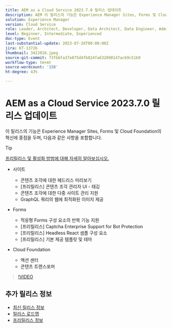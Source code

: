 ```yaml
---
title: AEM as a Cloud Service 2023.7.0 릴리스 업데이트
description: AEM 이 릴리스의 기능은 Experience Manager Sites, Forms 및 Cloud Foundation 혁신에 as a Cloud Service으로 중점을 둡니다.
solution: Experience Manager
version: Cloud Service
role: Leader, Architect, Developer, Data Architect, Data Engineer, Admin, User
level: Beginner, Intermediate, Experienced
doc-type: Event
last-substantial-update: 2023-07-26T00:00:00Z
jira: KT-13726
thumbnail: 3422016.jpeg
source-git-commit: 73fb6fa37e875d4fb824fa632090147ac69c51b9
workflow-type: tm+mt
source-wordcount: '158'
ht-degree: 43%

---
```



# AEM as a Cloud Service 2023.7.0 릴리스 업데이트

이 릴리스의 기능은 Experience Manager Sites, Forms 및 Cloud Foundation의 혁신에 중점을 두며, 다음과 같은 사항을 포함합니다.

>[!TIP]
>
>[프리릴리스 및 활성화 방법에 대해 자세히 알아보십시오.](https://experienceleague.adobe.com/docs/experience-manager-cloud-service/content/release-notes/prerelease.html?lang=ko-KR)

* 사이트
   * 콘텐츠 조각에 대한 헤드리스 미리보기
   * [프리릴리스] 콘텐츠 조각 관리자 UI - 태깅
   * 콘텐츠 조각에 대한 다중 사이트 관리 지원
   * GraphQL 쿼리의 웹에 최적화된 이미지 제공

* Forms
   * 적응형 Forms 구성 요소의 반복 기능 지원
   * [프리릴리스] Captcha Enterprise Support for Bot Protection
   * [프리릴리스] Headless React 샘플 구성 요소
   * [프리릴리스] 기본 제공 템플릿 및 테마

* Cloud Foundation
   * 액션 센터
   * 콘텐츠 트랜스포머

>[!VIDEO](https://video.tv.adobe.com/v/3422016/?learn=on)


<!-- Have questions about the release?  Discuss the release in [Experience League Communities](https://adobe.ly/444zA4U) -->

## 추가 릴리스 정보

* [최신 릴리스 정보](https://experienceleague.adobe.com/docs/experience-manager-cloud-service/content/release-notes/home.html?lang=ko-KR)
* [릴리스 로드맵](https://experienceleague.adobe.com/docs/experience-manager-release-information/aem-release-updates/update-releases-roadmap.html)
* [프리릴리스 정보](https://experienceleague.adobe.com/docs/experience-manager-cloud-service/content/release-notes/prerelease.html?lang=ko-KR)